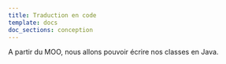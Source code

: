 ```yaml
---
title: Traduction en code
template: docs
doc_sections: conception
---
```


A partir du MOO, nous allons pouvoir écrire nos classes en Java.
